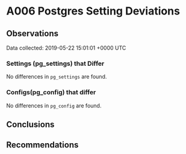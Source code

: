 # A006 Postgres Setting Deviations #

## Observations ##
Data collected: 2019-05-22 15:01:01 +0000 UTC  

### Settings (pg_settings) that Differ ###

No differences in `pg_settings` are found.

### Configs(pg_config) that differ ###

No differences in `pg_config` are found.



## Conclusions ##


## Recommendations ##

